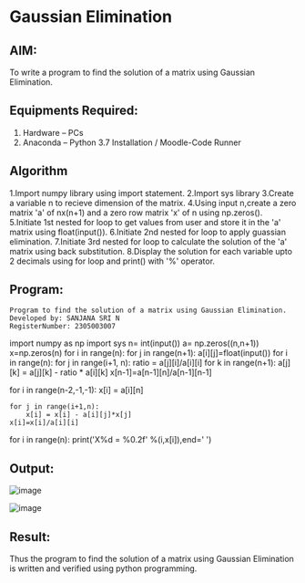 # Gaussian Elimination

## AIM:
To write a program to find the solution of a matrix using Gaussian Elimination.

## Equipments Required:
1. Hardware – PCs
2. Anaconda – Python 3.7 Installation / Moodle-Code Runner

## Algorithm
1.Import numpy library using import statement.
2.Import sys library
3.Create a variable n to recieve dimension of the matrix.
4.Using input n,create a zero matrix 'a' of nx(n+1) and a zero row matrix 'x' of n using np.zeros().
5.Initiate 1st nested for loop to get values from user and store it in the 'a' matrix using float(input()).
6.Initiate 2nd nested for loop to apply guassian elimination.
7.Initiate 3rd nested for loop to calculate the solution of the 'a' matrix using back substitution.
8.Display the solution for each variable upto 2 decimals using for loop and print() with '%' operator.


## Program:
```
Program to find the solution of a matrix using Gaussian Elimination.
Developed by: SANJANA SRI N
RegisterNumber: 2305003007
```
import numpy as np
import sys
n= int(input())
a= np.zeros((n,n+1))
x=np.zeros(n)
for i in range(n):
    for j in range(n+1):
        a[i][j]=float(input())
for i in range(n):
    for j in range(i+1, n):
        ratio = a[j][i]/a[i][i]
        for k in range(n+1):
            a[j][k] = a[j][k] - ratio * a[i][k]
x[n-1]=a[n-1][n]/a[n-1][n-1]

for i in range(n-2,-1,-1):
    x[i] = a[i][n]
    
    for j in range(i+1,n):
        x[i] = x[i] - a[i][j]*x[j]
    x[i]=x[i]/a[i][i]
for i in range(n):
    print('X%d = %0.2f' %(i,x[i]),end=' ')
    


## Output:
![image](https://github.com/sanjana1605/Gaussian/assets/155608340/499d755b-6695-4b2a-8796-c7a61bd99a09)

![image](https://github.com/sanjana1605/Gaussian/assets/155608340/ba5ab07c-b9c1-44ab-89d5-bb1c71d00ea2)



## Result:
Thus the program to find the solution of a matrix using Gaussian Elimination is written and verified using python programming.

